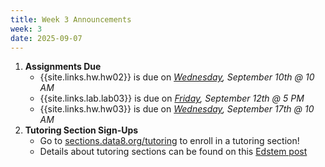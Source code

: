 ```yaml
---
title: Week 3 Announcements
week: 3
date: 2025-09-07
---
```


1. **Assignments Due**
    * {{site.links.hw.hw02}} is due on *<u>Wednesday</u>, September 10th @ 10 AM*
    * {{site.links.lab.lab03}} is due on *<u>Friday</u>, September 12th @ 5 PM*
    * {{site.links.hw.hw03}} is due on *<u>Wednesday</u>, September 17th @ 10 AM*
2. **Tutoring Section Sign-Ups**
    * Go to [sections.data8.org/tutoring](https://sections.data8.org/tutoring) to enroll in a tutoring section!
    * Details about tutoring sections can be found on this [Edstem post](https://edstem.org/us/courses/83132/discussion/6919060)